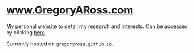 # www.GregoryARoss.com
My personal website to detail my research and interests. Can be accessed by clicking [here](https://www.gregoryaross.com).

Currently hosted on `gregoryross.github.io`. 
